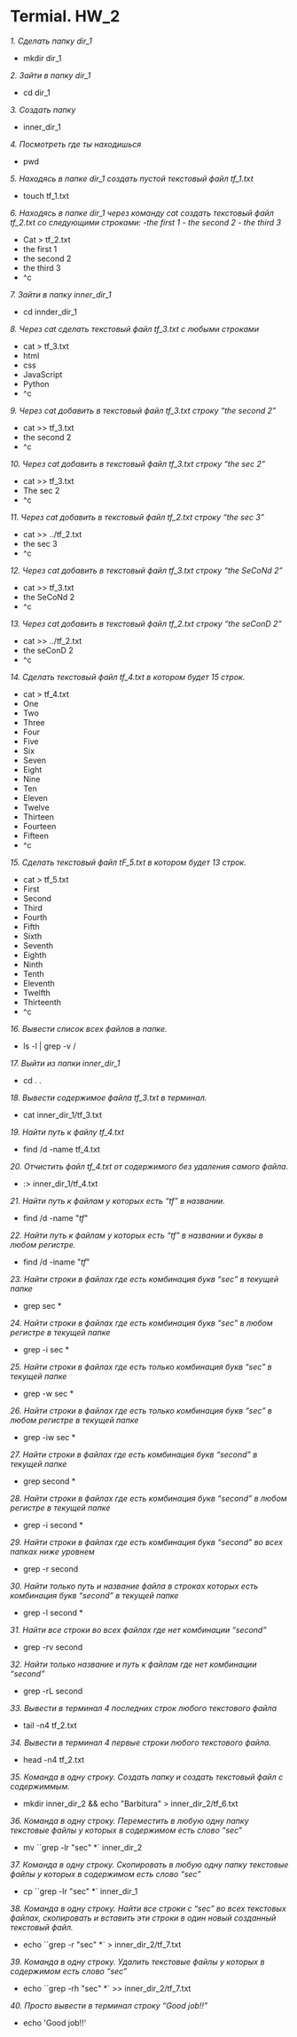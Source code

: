 # Termial. HW_2
 *1. Сделать папку dir_1* 
  - mkdir dir_1
 
 *2. Зайти в папку dir_1* 
  - cd dir_1
  
 *3. Создать папку* 
 - inner_dir_1
 
 *4. Посмотреть где ты находишься*
 - pwd

 *5. Находясь в папке dir_1 создать пустой текстовый файл tf_1.txt*
  - touch tf_1.txt
 
 *6. Находясь в папке dir_1 через команду cat создать текстовый файл tf_2.txt со следующими строками:*
*-the first 1*
*- the second 2*
*- the third 3*
- Cat > tf_2.txt 
- the first 1
- the second 2
- the third 3
- ^c

*7. Зайти в папку inner_dir_1*
- cd innder_dir_1
 
 *8. Через cat сделать текстовый файл tf_3.txt  c любыми строками*
- cat > tf_3.txt
- html
- css
- JavaScript
- Python     
- ^c

 *9. Через cat добавить в текстовый файл tf_3.txt строку “the second 2”*
- cat >> tf_3.txt
- the second 2
- ^c

 *10. Через cat добавить в текстовый файл tf_3.txt строку “the sec 2”*
- cat >> tf_3.txt
- The sec 2
- ^c

 *11. Через cat добавить в текстовый файл tf_2.txt строку “the sec 3”*
- cat >> ../tf_2.txt
- the sec 3
- ^c

 *12. Через cat добавить в текстовый файл tf_3.txt строку “the SeCoNd 2”*
- cat >> tf_3.txt
- the SeCoNd 2
- ^c

 *13. Через cat добавить в текстовый файл tf_2.txt строку “the seConD 2”*
- cat >> ../tf_2.txt
- the seConD 2
- ^c

 *14. Сделать текстовый файл tf_4.txt в котором будет 15 строк.*
- cat > tf_4.txt
- One
- Two
- Three
- Four
- Five
- Six
- Seven
- Eight
- Nine
- Ten
- Eleven
- Twelve
- Thirteen
- Fourteen
- Fifteen
- ^c

 *15. Сделать текстовый файл tF_5.txt в котором будет 13 строк.*
 - cat > tf_5.txt
- First
- Second
- Third
- Fourth
- Fifth
- Sixth
- Seventh
- Eighth
- Ninth
- Tenth
- Eleventh
- Twelfth
- Thirteenth
- ^c

 *16. Вывести список всех файлов в папке.*
- ls -l | grep -v /

 *17. Выйти из папки inner_dir_1*
- cd . .

 *18. Вывести содержимое файла tf_3.txt в терминал.*
- cat inner_dir_1/tf_3.txt

 *19. Найти путь к файлу tf_4.txt*
- find /d -name tf_4.txt

 *20. Отчистить файл tf_4.txt от содержимого без удаления самого файла.*
- :> inner_dir_1/tf_4.txt

 *21. Найти путь к файлам у которых есть  “tf” в названии.*
- find /d -name "*tf*"

 *22. Найти путь к файлам у которых есть  “tf” в названии и буквы в любом регистре.*
- find /d -iname "*tf*"

 *23. Найти строки в файлах где есть комбинация букв “sec” в текущей папке*
- grep sec *

 *24. Найти строки в файлах где есть комбинация букв “sec” в любом регистре в текущей папке*
- grep -i sec *

 *25. Найти строки в файлах где есть только комбинация букв “sec” в текущей папке*
- grep -w sec *

 *26. Найти строки в файлах где есть только комбинация букв “sec” в любом регистре в текущей папке*
- grep -iw sec *

 *27. Найти строки в файлах где есть комбинация букв “second” в текущей папке*
- grep second *

 *28. Найти строки в файлах где есть комбинация букв “second” в любом регистре в текущей папке*
- grep -i second *

 *29. Найти строки в файлах где есть комбинация букв “second” во всех папках ниже уровнем*
- grep -r second

 *30. Найти только путь и название файла в строках которых есть комбинация букв “second” в текущей папке*
- grep -l second *

 *31. Найти все строки во всех файлах где нет комбинации “second”*
- grep -rv second

 *32. Найти только название и путь к файлам где нет комбинации “second”*
- grep -rL second

 *33. Вывести в терминал 4 последних строк любого текстового файла*
- tail -n4 tf_2.txt

 *34. Вывести в терминал 4 первые строки любого текстового файла.*
- head -n4 tf_2.txt

 *35. Команда в одну строку. Создать папку и создать текстовый файл с содержиммым.*
- mkdir inner_dir_2 && echo "Barbitura" > inner_dir_2/tf_6.txt

 *36. Команда в одну строку. Переместить в любую одну папку текстовые файлы у которых в содержимом есть слово “sec”*
- mv ``grep -lr "sec" *` inner_dir_2


 *37. Команда в одну строку. Скопировать в любую одну папку текстовые файлы у которых в содержимом есть слово “sec”*
- cp ``grep -lr "sec" *` inner_dir_1

 *38. Команда в одну строку. Найти все строки c “sec” во всех текстовых файлах, скопировать и вставить эти строки в один новый созданный текстовый файл.*
- echo ``grep -r "sec" *` > inner_dir_2/tf_7.txt

 *39. Команда в одну строку. Удалить текстовые файлы у которых в содержимом есть слово “sec”*
- echo ``grep -rh "sec" *` >> inner_dir_2/tf_7.txt

 *40. Просто вывести в терминал строку “Good job!!”*
 - echo 'Good job!!'




